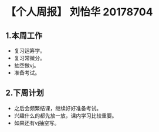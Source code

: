 # **【个人周报】 刘怡华 20178704**

## 1.本周工作

- 复习运筹学。
- 复习常微分。
- 抽空做vj。
- 准备考试。

## 2.下周计划
 
- 之后会频繁结课，继续好好准备考试。
- 兴趣什么的都先放一放，课内学习比较重要。
- 如果还有vj抽空写。

